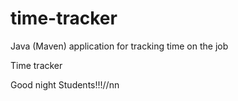 # time-tracker
Java (Maven) application for tracking time on the job

Time tracker

Good night Students!!!//nn
